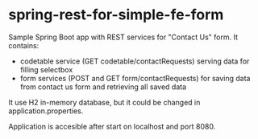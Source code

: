 # spring-rest-for-simple-fe-form
Sample Spring Boot app with REST services for "Contact Us" form. It contains:
* codetable service (GET codetable/contactRequests) serving data for filling selectbox    
* form services (POST and GET form/contactRequests) for saving data from contact us form and retrieving all saved data

It use H2 in-memory database, but it could be changed in application.properties.

Application is accesible after start on localhost and port 8080.
